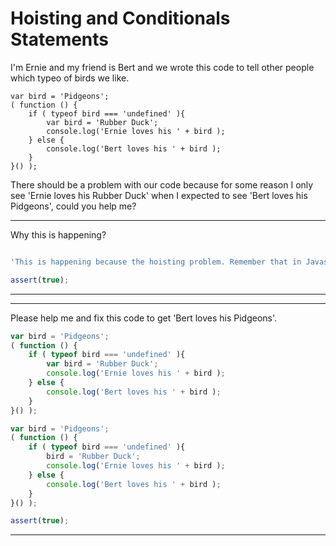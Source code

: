 # Hoisting and Conditionals Statements

I'm Ernie and my friend is Bert and we wrote this code to tell other people which typeo of birds we like.

```
var bird = 'Pidgeons';
( function () {
    if ( typeof bird === 'undefined' ){
        var bird = 'Rubber Duck';
        console.log('Ernie loves his ' + bird );
    } else {
        console.log('Bert loves his ' + bird );
    }
}() );
```

There should be a problem with our code because for some reason I only see 'Ernie loves his Rubber Duck' when I expected to see 'Bert loves his Pidgeons', could you help me?

---

Why this is happening?

```js

```

```js
'This is happening because the hoisting problem. Remember that in Javascript there are no block variables.'
```

```js
assert(true);
```

---

---

Please help me and fix this code to get 'Bert loves his Pidgeons'.

```js
var bird = 'Pidgeons';
( function () {
    if ( typeof bird === 'undefined' ){
        var bird = 'Rubber Duck';
        console.log('Ernie loves his ' + bird );
    } else {
        console.log('Bert loves his ' + bird );
    }
}() );
```

```js
var bird = 'Pidgeons';
( function () {
    if ( typeof bird === 'undefined' ){
        bird = 'Rubber Duck';
        console.log('Ernie loves his ' + bird );
    } else {
        console.log('Bert loves his ' + bird );
    }
}() );
```

```js
assert(true);
```

---
